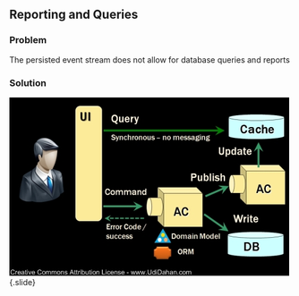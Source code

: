 ## Reporting and Queries

### Problem

The persisted event stream does not allow for database queries and reports

### Solution

![Eventstream](static/img/cqrs.png)
{.slide}
